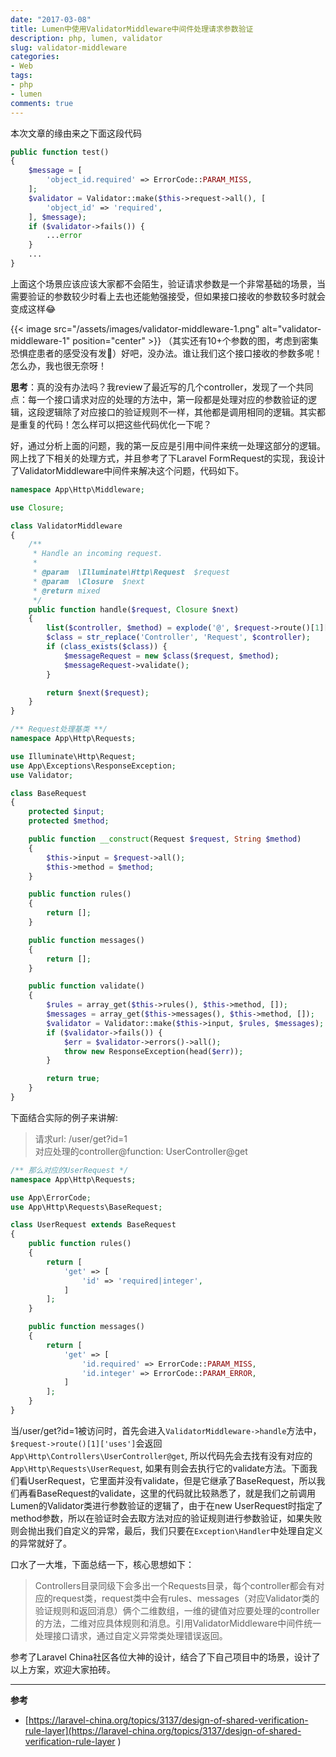 ```yaml
---
date: "2017-03-08"
title: Lumen中使用ValidatorMiddleware中间件处理请求参数验证
description: php, lumen, validator
slug: validator-middleware
categories:
- Web
tags:
- php
- lumen
comments: true
---
```


本次文章的缘由来之下面这段代码
```php
public function test()
{
    $message = [
        'object_id.required' => ErrorCode::PARAM_MISS,
    ];
    $validator = Validator::make($this->request->all(), [
        'object_id' => 'required',
    ], $message);
    if ($validator->fails()) {
        ...error
    }
    ...
}
```

上面这个场景应该应该大家都不会陌生，验证请求参数是一个非常基础的场景，当需要验证的参数较少时看上去也还能勉强接受，但如果接口接收的参数较多时就会变成这样😂

{{< image src="/assets/images/validator-middleware-1.png" alt="validator-middleware-1" position="center" >}}
（其实还有10+个参数的图，考虑到密集恐惧症患者的感受没有发🙂）好吧，没办法。谁让我们这个接口接收的参数多呢！怎么办，我也很无奈呀！

**思考**：真的没有办法吗？我review了最近写的几个controller，发现了一个共同点：每一个接口请求对应的处理的方法中，第一段都是处理对应的参数验证的逻辑，这段逻辑除了对应接口的验证规则不一样，其他都是调用相同的逻辑。其实都是重复的代码！怎么样可以把这些代码优化一下呢？

好，通过分析上面的问题，我的第一反应是引用中间件来统一处理这部分的逻辑。网上找了下相关的处理方式，并且参考了下Laravel FormRequest的实现，我设计了ValidatorMiddleware中间件来解决这个问题，代码如下。
```php
namespace App\Http\Middleware;

use Closure;

class ValidatorMiddleware
{
    /**
     * Handle an incoming request.
     *
     * @param  \Illuminate\Http\Request  $request
     * @param  \Closure  $next
     * @return mixed
     */
    public function handle($request, Closure $next)
    {
        list($controller, $method) = explode('@', $request->route()[1]['uses']);
        $class = str_replace('Controller', 'Request', $controller);
        if (class_exists($class)) {
            $messageRequest = new $class($request, $method);
            $messageRequest->validate();
        }

        return $next($request);
    }
}
```

```php
/** Request处理基类 **/
namespace App\Http\Requests;

use Illuminate\Http\Request;
use App\Exceptions\ResponseException;
use Validator;

class BaseRequest
{
    protected $input;
    protected $method;

    public function __construct(Request $request, String $method)
    {
        $this->input = $request->all();
        $this->method = $method;
    }

    public function rules()
    {
        return [];
    }

    public function messages()
    {
        return [];
    }

    public function validate()
    {
        $rules = array_get($this->rules(), $this->method, []);
        $messages = array_get($this->messages(), $this->method, []);
        $validator = Validator::make($this->input, $rules, $messages);
        if ($validator->fails()) {
            $err = $validator->errors()->all();
            throw new ResponseException(head($err));
        }

        return true;
    }
}
```

下面结合实际的例子来讲解:

> 请求url: /user/get?id=1 <br />
> 对应处理的controller@function: UserController@get <br />

```php
/** 那么对应的UserRequest */
namespace App\Http\Requests;

use App\ErrorCode;
use App\Http\Requests\BaseRequest;

class UserRequest extends BaseRequest
{
    public function rules()
    {
        return [
            'get' => [
                'id' => 'required|integer',
            ]
        ];
    }

    public function messages()
    {
        return [
            'get' => [
                'id.required' => ErrorCode::PARAM_MISS,
                'id.integer' => ErrorCode::PARAM_ERROR,
            ]
        ];
    }
}
```

当/user/get?id=1被访问时，首先会进入`ValidatorMiddleware->handle`方法中，`$request->route()[1]['uses']`会返回`App\Http\Controllers\UserController@get`, 所以代码先会去找有没有对应的`App\Http\Requests\UserRequest`, 如果有则会去执行它的validate方法。下面我们看UserRequest，它里面并没有validate，但是它继承了BaseRequest，所以我们再看BaseRequest的validate，这里的代码就比较熟悉了，就是我们之前调用Lumen的Validator类进行参数验证的逻辑了，由于在new UserRequest时指定了method参数，所以在验证时会去取方法对应的验证规则进行参数验证，如果失败则会抛出我们自定义的异常，最后，我们只要在`Exception\Handler`中处理自定义的异常就好了。

口水了一大堆，下面总结一下，核心思想如下：

> Controllers目录同级下会多出一个Requests目录，每个controller都会有对应的request类，request类中会有rules、messages（对应Validator类的验证规则和返回消息）俩个二维数组，一维的键值对应要处理的controller的方法，二维对应具体规则和消息。引用ValidatorMiddleware中间件统一处理接口请求，通过自定义异常类处理错误返回。

参考了Laravel China社区各位大神的设计，结合了下自己项目中的场景，设计了以上方案，欢迎大家拍砖。

---

**参考**

* [https://laravel-china.org/topics/3137/design-of-shared-verification-rule-layer](https://laravel-china.org/topics/3137/design-of-shared-verification-rule-layer )
